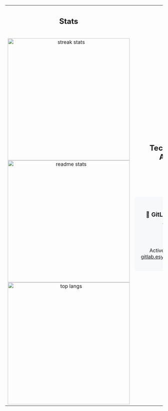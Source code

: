 <table>
<tr>
<td width="50%">

<h2 align="center">Stats</h2>
<br>
<div align=center>
  <img width=390 src="https://streak-stats.demolab.com/?user=ArtursTorsters&count_private=true&theme=react&border_radius=10" alt="streak stats"/>
  <img width=390 src="https://github-readme-stats-salesp07.vercel.app/api?username=ArtursTorsters&count_private=true&show_icons=true&theme=react&rank_icon=github&border_radius=10" alt="readme stats" />
  <br/>
  <img width=390 align="center" src="https://github-readme-stats-salesp07.vercel.app/api/top-langs/?username=ArtursTorsters&hide=HTML&langs_count=8&layout=compact&theme=react&border_radius=10&size_weight=0.5&count_weight=0.5&exclude_repo=github-readme-stats" alt="top langs" />
</div>

</td>
<td width="50%">

<h2 align="center">Tech Stack & Activity</h2>
<br/>
<div align="center">
    <img src="https://skillicons.dev/icons?i=docker,php,typescript,javascript,sass" /><br>
    <img src="https://skillicons.dev/icons?i=css,react,mysql,figma,tailwind" /><br>
    <br/>
    <div style="background-color: #f6f8fa; padding: 20px; border-radius: 6px; margin: 20px 0;">
        <h3>🦊 GitLab Enterprise Activity</h3>
        <a href="https://gitlab.esynergy.lv/atorstens" target="_blank">
            <img src="https://img.shields.io/badge/GitLab-Enterprise_Developer-FC6D26?style=for-the-badge&logo=gitlab" />
        </a>
        <br/><br/>
        <p>Active contributor at <a href="https://gitlab.esynergy.lv/atorstens" target="_blank">gitlab.esynergy.lv/atorstens</a></p>
    </div>
</div>

</td>
</tr>
</table>
